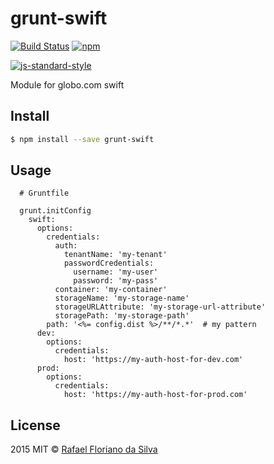 # grunt-swift 

[![Build Status][travis-image]][travis-url] [![npm][npm-image]][npm-url] 

[travis-image]: https://travis-ci.org/rflorianobr/grunt-swift.svg?branch=master
[travis-url]: https://travis-ci.org/rflorianobr/grunt-swift
[npm-image]: https://img.shields.io/npm/v/grunt-swift.svg?style=flat
[npm-url]: https://npmjs.org/package/grunt-swift
[coveralls-image]: https://coveralls.io/repos/rflorianobr/grunt-swift/badge.svg
[coveralls-url]: https://coveralls.io/r/rflorianobr/grunt-swift

[![js-standard-style](https://cdn.rawgit.com/feross/standard/master/badge.svg)](https://github.com/feross/standard)

Module for globo.com swift

## Install

```sh
$ npm install --save grunt-swift
```

## Usage

```
  # Gruntfile
  
  grunt.initConfig
    swift:
      options:
        credentials:
          auth:
            tenantName: 'my-tenant'
            passwordCredentials:
              username: 'my-user'
              password: 'my-pass'
          container: 'my-container'
          storageName: 'my-storage-name'
          storageURLAttribute: 'my-storage-url-attribute'
          storagePath: 'my-storage-path'
        path: '<%= config.dist %>/**/*.*'  # my pattern
      dev:
        options:
          credentials:
            host: 'https://my-auth-host-for-dev.com'
      prod:
        options:
          credentials:
            host: 'https://my-auth-host-for-prod.com'
```


## License

2015 MIT © [Rafael Floriano da Silva]()
